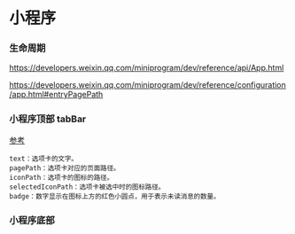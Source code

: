 # 小程序
### 生命周期
https://developers.weixin.qq.com/miniprogram/dev/reference/api/App.html

https://developers.weixin.qq.com/miniprogram/dev/reference/configuration/app.html#entryPagePath

### 小程序顶部 tabBar
[参考](https://developers.weixin.qq.com/miniprogram/dev/reference/configuration/app.html#tabBar)
```
text：选项卡的文字。
pagePath：选项卡对应的页面路径。
iconPath：选项卡的图标的路径。
selectedIconPath：选项卡被选中时的图标路径。
badge：数字显示在图标上方的红色小圆点，用于表示未读消息的数量。
```

### 小程序底部

